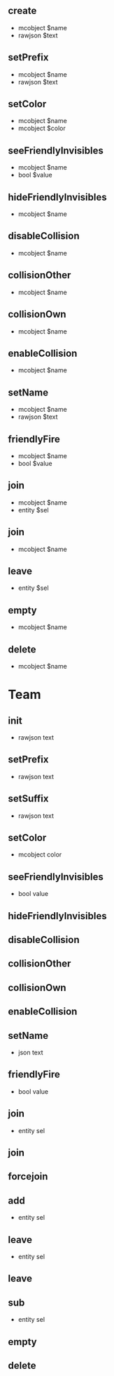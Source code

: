 ## create
- mcobject $name
- rawjson $text

## setPrefix
- mcobject $name
- rawjson $text

## setColor
- mcobject $name
- mcobject $color

## seeFriendlyInvisibles
- mcobject $name
- bool $value

## hideFriendlyInvisibles
- mcobject $name

## disableCollision
- mcobject $name

## collisionOther
- mcobject $name

## collisionOwn
- mcobject $name

## enableCollision
- mcobject $name

## setName
- mcobject $name
- rawjson $text

## friendlyFire
- mcobject $name
- bool $value

## join
- mcobject $name
- entity $sel

## join
- mcobject $name

## leave
- entity $sel

## empty
- mcobject $name

## delete
- mcobject $name


# Team


## __init__
- rawjson text

## setPrefix
- rawjson text

## setSuffix
- rawjson text

## setColor
- mcobject color

## seeFriendlyInvisibles
- bool value

## hideFriendlyInvisibles


## disableCollision


## collisionOther


## collisionOwn


## enableCollision


## setName
- json text

## friendlyFire
- bool value

## join
- entity sel

## join


## forcejoin


## __add__
- entity sel

## leave
- entity sel

## leave


## __sub__
- entity sel

## empty


## delete


